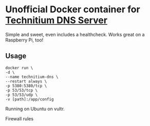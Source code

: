 # Unofficial Docker container for [Technitium DNS Server](https://github.com/TechnitiumSoftware/DnsServer)

Simple and sweet, even includes a healthcheck. Works great on a Raspberry Pi, too!

## Usage

~~~
docker run \  
-d \
--name technitium-dns \
--restart always \
-p 5380:5380/tcp \
-p 53/53/tcp \
-p 53/53/udp \
-v [path]:/app/config
~~~

Running on Ubuntu on vultr. 

Firewall rules
